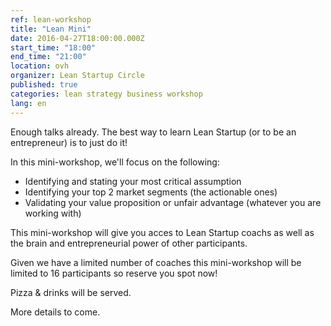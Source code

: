```yaml
---
ref: lean-workshop
title: "Lean Mini"
date: 2016-04-27T18:00:00.000Z
start_time: "18:00"
end_time: "21:00"
location: ovh
organizer: Lean Startup Circle
published: true
categories: lean strategy business workshop
lang: en
---
```

Enough talks already. The best way to learn Lean Startup (or to be an entrepreneur) is to just do it!

In this mini-workshop, we'll focus on the following:

- Identifying and stating your most critical assumption
- Identifying your top 2 market segments (the actionable ones)
- Validating your value proposition or unfair advantage (whatever you are working with)

This mini-workshop will give you acces to Lean Startup coachs as well as the brain and entrepreneurial power of other participants.

Given we have a limited number of coaches this mini-workshop will be limited to 16 participants so reserve you spot now!

Pizza & drinks will be served.

More details to come.

